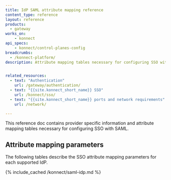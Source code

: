 ```yaml
---
title: IdP SAML attribute mapping reference
content_type: reference
layout: reference
products:
  - gateway
works_on:
    - konnect
api_specs:
    - konnect/control-planes-config
breadcrumbs:
  - /konnect-platform/
description: Attribute mapping tables necessary for configuring SSO with SAML


related_resources:
  - text: "Authentication"
    url: /gateway/authentication/
  - text: "{{site.konnect_short_name}} SSO"
    url: /konnect/sso/
  - text: "{{site.konnect_short_name}} ports and network requirements"
    url: /network/

---
```

This reference doc contains provider specific information and attribute mapping tables necessary for configuring SSO with SAML.


## Attribute mapping parameters

The following tables describe the SSO attribute mapping parameters for each supported IdP.

{% include_cached /konnect/saml-idp.md %}